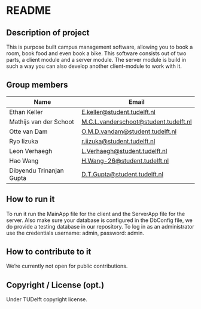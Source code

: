 # README

## Description of project
This is purpose built campus management software, allowing you to book a room, book food and even book a bike. 
This software consists out of two parts, a client module and a server module. 
The server module is build in such a way you can also develop another client-module to work with it.

## Group members

| Name | Email |
|---|---|
| Ethan Keller | E.keller@student.tudelft.nl |
| Mathijs van der Schoot | M.C.L.vanderschoot@student.tudelft.nl|
| Otte van Dam | O.M.D.vandam@student.tudelft.nl|
| Ryo Iizuka|r.iizuka@student.tudelft.nl|
| Leon Verhaegh| L.Verhaegh@student.tudelft.nl|
| Hao Wang| H.Wang-26@student.tudelft.nl|
| Dibyendu Trinanjan Gupta | D.T.Gupta@student.tudelft.nl|

## How to run it
To run it run the MainApp file for the client and the ServerApp file for the server. 
Also make sure your database is configured in the DbConfig file, we do provide a testing database in our repository.
To log in as an administrator use the credentials username: admin, password: admin.

## How to contribute to it
We’re currently not open for public contributions.

## Copyright / License (opt.)
Under TUDelft copyright license.
